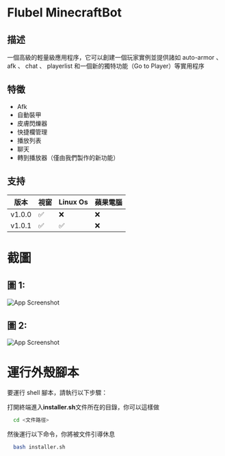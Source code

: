 
# Flubel MinecraftBot

## 描述
一個高級的輕量級應用程序，它可以創建一個玩家實例並提供諸如 auto-armor 、 afk 、 chat 、 playerlist 和一個新的獨特功能（Go to Player）等實用程序

## 特徵

- Afk
- 自動裝甲
- 皮膚閃爍器
- 快捷欄管理
- 播放列表
- 聊天
- 轉到播放器（僅由我們製作的新功能）


## 支持

| 版本 | 視窗| Linux Os | 蘋果電腦   |
|-----------|--------|-------|----- |
| v1.0.0      |     ✅   |    ❌   |  ❌    |
| v1.0.1      |     ✅   |    ✅    |  ❌    |


# 截圖
## 圖 1:
![App Screenshot](https://pbs.twimg.com/media/FgVMwcvXEAcIpxo?format=png&name=900x900)

## 圖 2:
![App Screenshot](https://pbs.twimg.com/media/FgQEgCtWQAQlUQw?format=png&name=900x900)

# 運行外殼腳本
要運行 shell 腳本，請執行以下步驟：

打開終端進入**installer.sh**文件所在的目錄，你可以這樣做
```bash
  cd <文件路徑>
```
然後運行以下命令，你將被文件引導休息
```bash
  bash installer.sh
```

